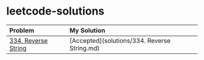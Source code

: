 # leetcode-solutions

| Problem | My Solution |
| :-- | :-- |
| [334. Reverse String](https://leetcode.com/problems/reverse-string/) | [Accepted](solutions/334. Reverse String.md) |